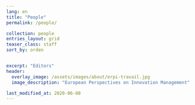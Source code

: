 ```yaml
---
lang: en
title: "People"
permalink: /people/

collection: people
entries_layout: grid
teaser_class: staff
sort_by: orden 


excerpt: "Editors"
header:
  overlay_image: /assets/images/about/erpi-travail.jpg
  image_description: "European Perspectives on Innovation Management"

last_modified_at: 2020-06-08
---
```







